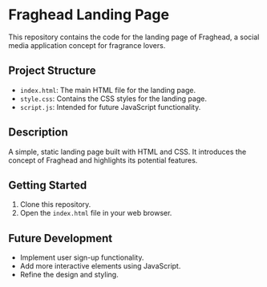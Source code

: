 # Fraghead Landing Page

This repository contains the code for the landing page of Fraghead, a social media application concept for fragrance lovers.

## Project Structure

- `index.html`: The main HTML file for the landing page.
- `style.css`: Contains the CSS styles for the landing page.
- `script.js`: Intended for future JavaScript functionality.

## Description

A simple, static landing page built with HTML and CSS. It introduces the concept of Fraghead and highlights its potential features.

## Getting Started

1. Clone this repository.
2. Open the `index.html` file in your web browser.

## Future Development

- Implement user sign-up functionality.
- Add more interactive elements using JavaScript.
- Refine the design and styling.
